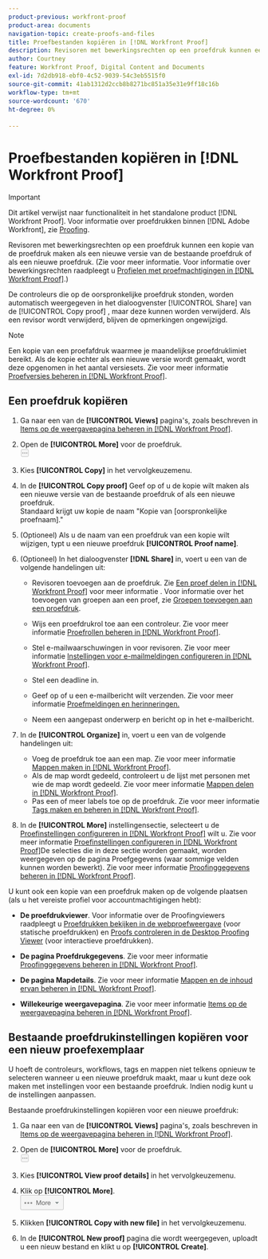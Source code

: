 ```yaml
---
product-previous: workfront-proof
product-area: documents
navigation-topic: create-proofs-and-files
title: Proefbestanden kopiëren in [!DNL Workfront Proof]
description: Revisoren met bewerkingsrechten op een proefdruk kunnen een kopie van de proefdruk maken als een nieuwe versie van de bestaande proefdruk of als een nieuwe proefdruk. (Zie voor meer informatie. Zie Proefprofielen voor machtigingen in Workfront Proef voor informatie over bewerkingsrechten.)
author: Courtney
feature: Workfront Proof, Digital Content and Documents
exl-id: 7d2db918-ebf0-4c52-9039-54c3eb5515f0
source-git-commit: 41ab1312d2ccb8b8271bc851a35e31e9ff18c16b
workflow-type: tm+mt
source-wordcount: '670'
ht-degree: 0%

---
```


# Proefbestanden kopiëren in [!DNL Workfront Proof]

>[!IMPORTANT]
>
>Dit artikel verwijst naar functionaliteit in het standalone product [!DNL Workfront Proof]. Voor informatie over proefdrukken binnen [!DNL Adobe Workfront], zie [Proofing](../../../review-and-approve-work/proofing/proofing.md).

Revisoren met bewerkingsrechten op een proefdruk kunnen een kopie van de proefdruk maken als een nieuwe versie van de bestaande proefdruk of als een nieuwe proefdruk. (Zie voor meer informatie. Voor informatie over bewerkingsrechten raadpleegt u [Profielen met proefmachtigingen in [!DNL Workfront Proof]](../../../workfront-proof/wp-acct-admin/account-settings/proof-perm-profiles-in-wp.md).)

De controleurs die op de oorspronkelijke proefdruk stonden, worden automatisch weergegeven in het dialoogvenster [!UICONTROL Share] van de [!UICONTROL Copy proof] , maar deze kunnen worden verwijderd. Als een revisor wordt verwijderd, blijven de opmerkingen ongewijzigd.

>[!NOTE]
>
>Een kopie van een proefafdruk waarmee je maandelijkse proefdruklimiet bereikt. Als de kopie echter als een nieuwe versie wordt gemaakt, wordt deze opgenomen in het aantal versiesets. Zie voor meer informatie [Proefversies beheren in [!DNL Workfront Proof]](../../../workfront-proof/wp-work-proofsfiles/manage-your-work/manage-proof-versions.md).

## Een proefdruk kopiëren

1. Ga naar een van de **[!UICONTROL Views]** pagina&#39;s, zoals beschreven in [Items op de weergavepagina beheren in [!DNL Workfront Proof]](../../../workfront-proof/wp-work-proofsfiles/manage-your-work/manage-items-on-views-page.md).

1. Open de **[!UICONTROL More]** voor de proefdruk.\
   ![](assets/more-button-small.png)

1. Kies **[!UICONTROL Copy]** in het vervolgkeuzemenu.
1. In de **[!UICONTROL Copy proof]** Geef op of u de kopie wilt maken als een nieuwe versie van de bestaande proefdruk of als een nieuwe proefdruk.\
   Standaard krijgt uw kopie de naam &quot;Kopie van [oorspronkelijke proefnaam].&quot;

1. (Optioneel) Als u de naam van een proefdruk van een kopie wilt wijzigen, typt u een nieuwe proefdruk **[!UICONTROL Proof name]**.
1. (Optioneel) In het dialoogvenster **[!DNL Share]** in, voert u een van de volgende handelingen uit:

   * Revisoren toevoegen aan de proefdruk. Zie [Een proef delen in [!DNL Workfront Proof]](../../../workfront-proof/wp-work-proofsfiles/share-proofs-and-files/share-proof.md) voor meer informatie . Voor informatie over het toevoegen van groepen aan een proef, zie [Groepen toevoegen aan een proefdruk](../../../workfront-proof/wp-mnguserscontacts/groups/add-groups.md).

   * Wijs een proefdrukrol toe aan een controleur. Zie voor meer informatie [Proefrollen beheren in [!DNL Workfront Proof]](../../../workfront-proof/wp-work-proofsfiles/share-proofs-and-files/manage-proof-roles.md).
   * Stel e-mailwaarschuwingen in voor revisoren. Zie voor meer informatie [Instellingen voor e-mailmeldingen configureren in [!DNL Workfront Proof]](../../../workfront-proof/wp-emailsntfctns/email-alerts/config-email-notification-settings-wp.md).
   * Stel een deadline in.
   * Geef op of u een e-mailbericht wilt verzenden. Zie voor meer informatie [Proefmeldingen en herinneringen.](https://support.workfront.com/hc/en-us/sections/115000920788-Proof-notifications-and-reminders)
   * Neem een aangepast onderwerp en bericht op in het e-mailbericht.

1. In de **[!UICONTROL Organize]** in, voert u een van de volgende handelingen uit:

   * Voeg de proefdruk toe aan een map. Zie voor meer informatie [Mappen maken in [!DNL Workfront Proof]](../../../workfront-proof/wp-work-proofsfiles/organize-your-work/create-folders.md).
   * Als de map wordt gedeeld, controleert u de lijst met personen met wie de map wordt gedeeld. Zie voor meer informatie [Mappen delen in [!DNL Workfront Proof]](../../../workfront-proof/wp-work-proofsfiles/organize-your-work/share-folders.md).
   * Pas een of meer labels toe op de proefdruk. Zie voor meer informatie [Tags maken en beheren in [!DNL Workfront Proof]](../../../workfront-proof/wp-work-proofsfiles/organize-your-work/create-and-manage-tags.md).

1. In de **[!UICONTROL More]** instellingensectie, selecteert u de [Proefinstellingen configureren in [!DNL Workfront Proof]](../../../workfront-proof/wp-work-proofsfiles/manage-your-work/configure-proof-settings.md) wilt u. Zie voor meer informatie [Proefinstellingen configureren in [!DNL Workfront Proof]](../../../workfront-proof/wp-work-proofsfiles/manage-your-work/configure-proof-settings.md)De selecties die in deze sectie worden gemaakt, worden weergegeven op de pagina Proefgegevens (waar sommige velden kunnen worden bewerkt). Zie voor meer informatie [Proofinggegevens beheren in [!DNL Workfront Proof]](../../../workfront-proof/wp-work-proofsfiles/manage-your-work/manage-proof-details.md).

U kunt ook een kopie van een proefdruk maken op de volgende plaatsen (als u het vereiste profiel voor accountmachtigingen hebt):

* **De proefdrukviewer**. Voor informatie over de Proofingviewers raadpleegt u [Proefdrukken bekijken in de webproefweergave](https://support.workfront.com/hc/en-us/sections/115000275214-Reviewing-Proofs-in-the-Web-Proofing-Viewer) (voor statische proefdrukken) en [Proofs controleren in de Desktop Proofing Viewer](https://support.workfront.com/hc/en-us/sections/360000686434-Reviewing-Proofs-in-the-Desktop-Proofing-Viewer) (voor interactieve proefdrukken).

* **De pagina Proefdrukgegevens**. Zie voor meer informatie [Proofinggegevens beheren in [!DNL Workfront Proof]](../../../workfront-proof/wp-work-proofsfiles/manage-your-work/manage-proof-details.md).

* **De pagina Mapdetails**. Zie voor meer informatie [Mappen en de inhoud ervan beheren in [!DNL Workfront Proof]](../../../workfront-proof/wp-work-proofsfiles/organize-your-work/manage-folders-and-contents.md).

* **Willekeurige weergavepagina**. Zie voor meer informatie [Items op de weergavepagina beheren in [!DNL Workfront Proof]](../../../workfront-proof/wp-work-proofsfiles/manage-your-work/manage-items-on-views-page.md).

## Bestaande proefdrukinstellingen kopiëren voor een nieuw proefexemplaar

U hoeft de controleurs, workflows, tags en mappen niet telkens opnieuw te selecteren wanneer u een nieuwe proefdruk maakt, maar u kunt deze ook maken met instellingen voor een bestaande proefdruk. Indien nodig kunt u de instellingen aanpassen.

Bestaande proefdrukinstellingen kopiëren voor een nieuwe proefdruk:

1. Ga naar een van de **[!UICONTROL Views]** pagina&#39;s, zoals beschreven in [Items op de weergavepagina beheren in [!DNL Workfront Proof]](../../../workfront-proof/wp-work-proofsfiles/manage-your-work/manage-items-on-views-page.md).

1. Open de **[!UICONTROL More]** voor de proefdruk.\
   ![](assets/more-button-small.png)

1. Kies **[!UICONTROL View proof details]** in het vervolgkeuzemenu.
1. Klik op **[!UICONTROL More]**.\
   ![More_button_text_version.png](assets/more-button-text-version.png)

1. Klikken **[!UICONTROL Copy with new file]** in het vervolgkeuzemenu.
1. In de **[!UICONTROL New proof]** pagina die wordt weergegeven, uploadt u een nieuw bestand en klikt u op **[!UICONTROL Create]**.
